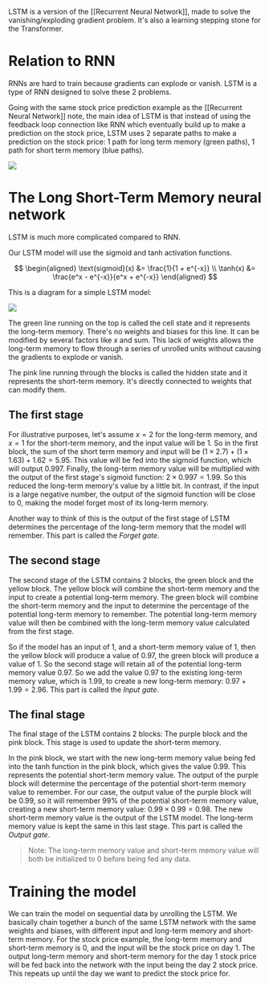 LSTM is a version of the [[Recurrent Neural Network]], made to solve the vanishing/exploding gradient problem. It's also a learning stepping stone for the Transformer.

# Relation to RNN

RNNs are hard to train because gradients can explode or vanish. LSTM is a type of RNN designed to solve these 2 problems.

Going with the same stock price prediction example as the [[Recurrent Neural Network]] note, the main idea of LSTM is that instead of using the feedback loop connection like RNN which eventually build up to make a prediction on the stock price, LSTM uses 2 separate paths to make a prediction on the stock price: 1 path for long term memory (green paths), 1 path for short term memory (blue paths).

![](lstm-stock-price-example-long-short-mem-paths.png)

# The Long Short-Term Memory neural network

LSTM is much more complicated compared to RNN.

Our LSTM model will use the sigmoid and tanh activation functions.

$$
\begin{aligned}
\text{sigmoid}(x) &= \frac{1}{1 + e^{-x}}
\\
\tanh(x) &= \frac{e^x - e^{-x}}{e^x + e^{-x}}
\end{aligned}
$$

This is a diagram for a simple LSTM model:

![](lstm-model-diagram.png)

The green line running on the top is called the cell state and it represents the long-term memory. There's no weights and biases for this line. It can be modified by several factors like $x$ and $\text{sum}$. This lack of weights allows the long-term memory to flow through a series of unrolled units without causing the gradients to explode or vanish.

The pink line running through the blocks is called the hidden state and it represents the short-term memory. It's directly connected to weights that can modify them.

## The first stage

For illustrative purposes, let's assume $x = 2$ for the long-term memory, and $x = 1$ for the short-term memory, and the input value will be 1. So in the first block, the sum of the short term memory and input will be $(1 \times 2.7) + (1 \times 1.63) + 1.62 = 5.95$. This value will be fed into the sigmoid function, which will output $0.997$. Finally, the long-term memory value will be multiplied with the output of the first stage's sigmoid function: $2 \times 0.997 = 1.99$. So this reduced the long-term memory's value by a little bit. In contrast, if the input is a large negative number, the output of the sigmoid function will be close to 0, making the model forget most of its long-term memory.

Another way to think of this is the output of the first stage of LSTM determines the percentage of the long-term memory that the model will remember. This part is called the *Forget gate*.

## The second stage

The second stage of the LSTM contains 2 blocks, the green block and the yellow block. The yellow block will combine the short-term memory and the input to create a potential long-term memory. The green block will combine the short-term memory and the input to determine the percentage of the potential long-term memory to remember. The potential long-term memory value will then be combined with the long-term memory value calculated from the first stage.

So if the model has an input of 1, and a short-term memory value of 1, then the yellow block will produce a value of 0.97, the green block will produce a value of 1. So the second stage will retain all of the potential long-term memory value 0.97. So we add the value 0.97 to the existing long-term memory value, which is 1.99, to create a new long-term memory: $0.97 + 1.99 = 2.96$. This part is called the *Input gate*.

## The final stage

The final stage of the LSTM contains 2 blocks: The purple block and the pink block. This stage is used to update the short-term memory.

In the pink block, we start with the new long-term memory value being fed into the tanh function in the pink block, which gives the value 0.99. This represents the potential short-term memory value. The output of the purple block will determine the percentage of the potential short-term memory value to remember. For our case, the output value of the purple block will be 0.99, so it will remember 99% of the potential short-term memory value, creating a new short-term memory value: $0.99 \times 0.99 = 0.98$. The new short-term memory value is the output of the LSTM model. The long-term memory value is kept the same in this last stage. This part is called the *Output gate*.

> Note: The long-term memory value and short-term memory value will both be initialized to 0 before being fed any data.

# Training the model

We can train the model on sequential data by unrolling the LSTM. We basically chain together a bunch of the same LSTM network with the same weights and biases, with different input and long-term memory and short-term memory. For the stock price example, the long-term memory and short-term memory is 0, and the input will be the stock price on day 1. The output long-term memory and short-term memory for the day 1 stock price will be fed back into the network with the input being the day 2 stock price. This repeats up until the day we want to predict the stock price for.